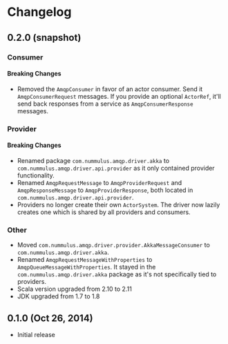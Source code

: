 # Changelog

## 0.2.0 (snapshot)

### Consumer

#### Breaking Changes

* Removed the `AmqpConsumer` in favor of an actor consumer. Send it `AmqpConsumerRequest` messages. If you provide an optional `ActorRef`, it'll send back responses from a service as `AmqpConsumerResponse` messages.

### Provider

#### Breaking Changes

* Renamed package `com.nummulus.amqp.driver.akka` to `com.nummulus.amqp.driver.api.provider` as it only contained provider functionality.
* Renamed `AmqpRequestMessage` to `AmqpProviderRequest` and `AmqpResponseMessage` to `AmqpProviderResponse`, both located in `com.nummulus.amqp.driver.api.provider`.
* Providers no longer create their own `ActorSystem`. The driver now lazily creates one which is shared by all providers and consumers.

### Other

* Moved `com.nummulus.amqp.driver.provider.AkkaMessageConsumer` to `com.nummulus.amqp.driver.akka`.
* Renamed `AmqpRequestMessageWithProperties` to `AmqpQueueMessageWithProperties`. It stayed in the `com.nummulus.amqp.driver.akka` package as it's not specifically tied to providers.
* Scala version upgraded from 2.10 to 2.11
* JDK upgraded from 1.7 to 1.8

## 0.1.0 (Oct 26, 2014)

* Initial release